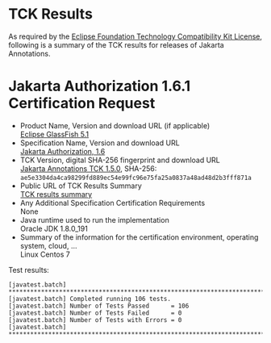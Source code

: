 TCK Results
===========

As required by the
[Eclipse Foundation Technology Compatibility Kit License](https://www.eclipse.org/legal/tck.php),
following is a summary of the TCK results for releases of Jakarta Annotations.

# Jakarta Authorization 1.6.1 Certification Request

- Product Name, Version and download URL (if applicable) \
  [Eclipse GlassFish 5.1](https://www.eclipse.org/downloads/download.php?file=/glassfish/glassfish-5.1.0.zip)
- Specification Name, Version and download URL \
  [Jakarta Authorization, 1.6](https://jakarta.ee/specifications/authorization/1.6/)
- TCK Version, digital SHA-256 fingerprint and download URL \
  [Jakarta Annotations TCK 1.5.0](http://download.eclipse.org/ee4j/jakartaee-tck/jakartaee8-eftl/promoted/eclipse-authorization-tck-1.5.0.zip), SHA-256: `ae5e3304da4ca98299fd889ec54e99fc96e75fa25a0837a48ad48d2b3fff871a`
- Public URL of TCK Results Summary \
  [TCK results summary](TCK-Results.html)
- Any Additional Specification Certification Requirements \
  None
- Java runtime used to run the implementation \
  Oracle JDK 1.8.0_191
- Summary of the information for the certification environment, operating system, cloud, ... \
  Linux Centos 7


Test results:

```
[javatest.batch] ********************************************************************************
[javatest.batch] Completed running 106 tests.
[javatest.batch] Number of Tests Passed      = 106
[javatest.batch] Number of Tests Failed      = 0
[javatest.batch] Number of Tests with Errors = 0
[javatest.batch] ********************************************************************************
```